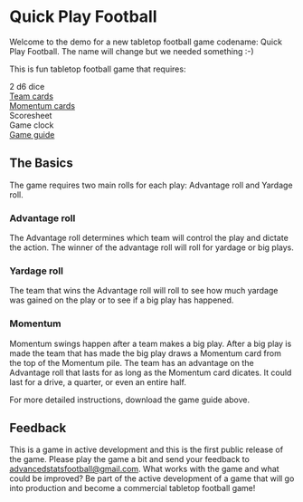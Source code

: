 # Quick Play Football

Welcome to the demo for a new tabletop football game codename: Quick Play Football. The name will change but we needed something :-)

This is fun tabletop football game that requires:

2 d6 dice\
[Team cards](https://github.com/brianhaferkamp/quickplayfootball/raw/main/Quick%20Play%20Football.pdf)\
[Momentum cards](https://github.com/brianhaferkamp/quickplayfootball/raw/main/Quick%20Play%20Football%20Game%20Momentum%20Cards.pdf)\
Scoresheet\
Game clock\
[Game guide](https://github.com/brianhaferkamp/quickplayfootball/raw/main/Quick%20Play%20Tabletop%20Football%20Game%20Guide.pdf)

## The Basics

The game requires two main rolls for each play: Advantage roll and Yardage roll. 

### Advantage roll

The Advantage roll determines which team will control the play and dictate the action. The winner of the advantage roll will roll for yardage or big plays. 

### Yardage roll

The team that wins the Advantage roll will roll to see how much yardage was gained on the play or to see if a big play has happened.

### Momentum

Momentum swings happen after a team makes a big play. After a big play is made the team that has made the big play draws a Momentum card from the top of the Momentum pile. The team has an advantage on the Advantage roll that lasts for as long as the Momentum card dicates. It could last for a drive, a quarter, or even an entire half.

For more detailed instructions, download the game guide above.

## Feedback

This is a game in active development and this is the first public release of the game. Please play the game a bit and send your feedback to advancedstatsfootball@gmail.com. What works with the game and what could be improved? Be part of the active development of a game that will go into production and become a commercial tabletop football game!
